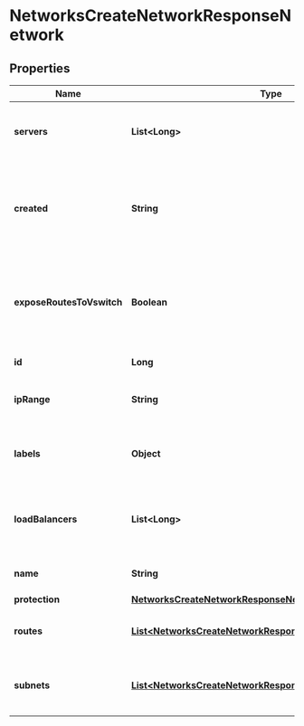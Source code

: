 

# NetworksCreateNetworkResponseNetwork


## Properties

| Name | Type | Description | Notes |
|------------ | ------------- | ------------- | -------------|
|**servers** | **List&lt;Long&gt;** | Array of IDs of Servers attached to this Network |  |
|**created** | **String** | Point in time when the Network was created (in ISO-8601 format) |  |
|**exposeRoutesToVswitch** | **Boolean** | Indicates if the routes from this network should be exposed to the vSwitch connection. |  |
|**id** | **Long** | ID of the Network |  |
|**ipRange** | **String** | IPv4 prefix of the whole Network |  |
|**labels** | **Object** | User-defined labels (key-value pairs) |  |
|**loadBalancers** | **List&lt;Long&gt;** | Array of IDs of Load Balancers attached to this Network |  [optional] |
|**name** | **String** | Name of the Network |  |
|**protection** | [**NetworksCreateNetworkResponseNetworkProtection**](NetworksCreateNetworkResponseNetworkProtection.md) |  |  |
|**routes** | [**List&lt;NetworksCreateNetworkResponseNetworkRoutesInner&gt;**](NetworksCreateNetworkResponseNetworkRoutesInner.md) | Array of routes set in this Network |  |
|**subnets** | [**List&lt;NetworksCreateNetworkResponseNetworkSubnetsInner&gt;**](NetworksCreateNetworkResponseNetworkSubnetsInner.md) | Array subnets allocated in this Network |  |



